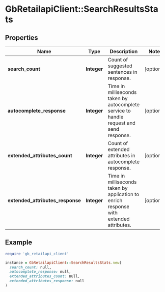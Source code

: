# GbRetailapiClient::SearchResultsStats

## Properties

| Name | Type | Description | Notes |
| ---- | ---- | ----------- | ----- |
| **search_count** | **Integer** | Count of suggested sentences in response. | [optional] |
| **autocomplete_response** | **Integer** | Time in milliseconds taken by autocomplete service to handle request and send response. | [optional] |
| **extended_attributes_count** | **Integer** | Count of extended attributes in autocomplete response. | [optional] |
| **extended_attributes_response** | **Integer** | Time in milliseconds taken by application to enrich response with extended attributes. | [optional] |

## Example

```ruby
require 'gb_retailapi_client'

instance = GbRetailapiClient::SearchResultsStats.new(
  search_count: null,
  autocomplete_response: null,
  extended_attributes_count: null,
  extended_attributes_response: null
)
```

